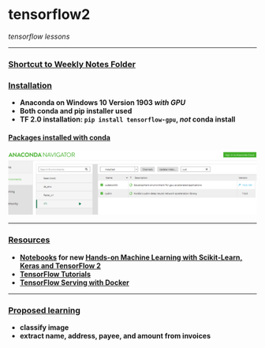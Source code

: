 # tensorflow2
*tensorflow lessons*
***


### **[Shortcut to Weekly Notes Folder](https://github.com/jkmackie/tensorflow2/tree/master/notes)**

### <ins>Installation</ins>
* **Anaconda on Windows 10 Version 1903 *with GPU***
* **Both conda and pip installer used**
* **TF 2.0 installation: `pip install tensorflow-gpu`, *not* conda install**

#### <ins>Packages installed with conda</ins>
![anaconda tf](images/cuda.PNG)

***
### <ins>Resources</ins>
* **[Notebooks](https://github.com/ageron/handson-ml2) for new <ins>[Hands-on Machine Learning with Scikit-Learn, Keras and TensorFlow 2](https://www.amazon.com/dp/1492032646/ref=cm_sw_r_tw_dp_U_x_HWDQDb0DEX69X)</ins>**
* **[TensorFlow Tutorials](https://www.tensorflow.org/tutorials/)**
* **[TensorFlow Serving with Docker](https://www.tensorflow.org/tfx/serving/docker)**


***
### <ins>Proposed learning</ins>
* **classify image**
* **extract name, address, payee, and amount from invoices**


